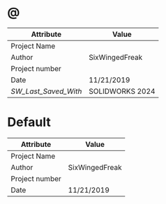 # @
| Attribute | Value |
| ---  | ---     |
| Project Name |  |
| Author | SixWingedFreak |
| Project number |  |
| Date | 11/21/2019 |
| _SW_Last_Saved_With_ | SOLIDWORKS 2024 |
# Default
| Attribute | Value |
| ---  | ---     |
| Project Name |  |
| Author | SixWingedFreak |
| Project number |  |
| Date | 11/21/2019 |
